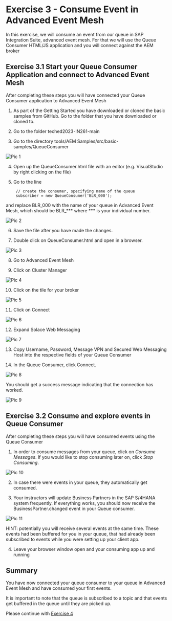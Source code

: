 # Exercise 3 - Consume Event in Advanced Event Mesh

In this exercise, we will consume an event from our queue in SAP Integration Suite, advanced event mesh. For that we will use the Queue Consumer HTML/JS application and you will connect against the AEM broker

## Exercise 3.1 Start your Queue Consumer Application and connect to Advanced Event Mesh

After completing these steps you will have connected your Queue Consumer application to Advanced Event Mesh

1. As part of the Getting Started you have downloaded or cloned the basic samples from GitHub. Go to the folder that you have downloaded or cloned to.

2. Go to the folder teched2023-IN261-main

3. Go to the directory tools/AEM Samples/src/basic-samples/QueueConsumer

![Pic 1](/./images/ex3-1.png)

4. Open up the QueueConsumer.html file with an editor (e.g. VisualStudio by right clicking on the file)

5. Go to the line

        // create the consumer, specifying name of the queue
        subscriber = new QueueConsumer('BLR_000');
        
and replace BLR_000 with the name of your queue in Advanced Event Mesh, which should be BLR_*** where *** is your individual number.

![Pic 2](/./images/ex3-2.png)

6. Save the file after you have made the changes.

7. Double click on QueueConsumer.html and open in a browser.

![Pic 3](/./images/ex3-3.png)

8. Go to Advanced Event Mesh

9. Click on Cluster Manager

![Pic 4](/./images/ex3-4.png)

10. Click on the tile for your broker

![Pic 5](/./images/ex3-5.png)

11. Click on Connect

![Pic 6](/./images/ex3-6.png)

12. Expand Solace Web Messaging 

![Pic 7](/./images/ex3-7.png)

13. Copy Username, Password, Message VPN and Secured Web Messaging Host into the respective fields of your Queue Consumer

14. In the Queue Consumer, click Connect. 

![Pic 8](/./images/ex3-8.png)

You should get a success message indicating that the connection has worked.

![Pic 9](/./images/ex3-9.png)

## Exercise 3.2 Consume and explore events in Queue Consumer 

After completing these steps you will have consumed events using the Queue Consumer

1. In order to consume messages from your queue, click on *Consume Messages*. If you would like to stop consuming later on, click *Stop Consuming*.

![Pic 10](/./images/ex3-10.png)

2. In case there were events in your queue, they automatically get consumed.

3. Your instructors will update Business Partners in the SAP S/4HANA system frequently. If everything works, you should now receive the BusinessPartner.changed event in your Queue consumer.

![Pic 11](/./images/ex3-11.png)

HINT: potentially you will receive several events at the same time. These events had been buffered for you in your queue, that had already been subscribed to events while you were setting up your client app.

4. Leave your browser window open and your consuming app up and running

## Summary

You have now connected your queue consumer to your queue in Advanced Event Mesh and have consumed your first events.

It is important to note that the queue is subscribed to a topic and that events get buffered in the queue until they are picked up.

Please continue with [Exercise 4](../ex4/README.md)




